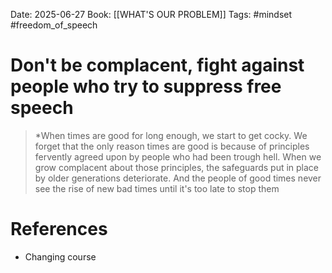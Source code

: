 Date: 2025-06-27
Book: [[WHAT'S OUR PROBLEM]]
Tags: #mindset #freedom_of_speech 
# Don't be complacent, fight against people who try to suppress free speech

>*When times are good for long enough, we start to get cocky. We forget that the only reason times are good is because of principles fervently agreed upon by people who had been trough hell. When we grow complacent about those principles, the safeguards put in place by older generations deteriorate. And the people of good times never see the rise of new bad times until it's too late to stop them

# References
- Changing course 